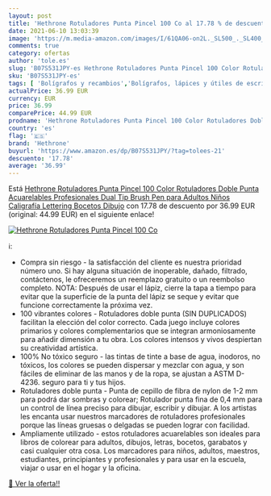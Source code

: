 ```yaml
---
layout: post
title: 'Hethrone Rotuladores Punta Pincel 100 Co al 17.78 % de descuento'
date: 2021-06-10 13:03:39
image: 'https://m.media-amazon.com/images/I/61QA06-on2L._SL500_._SL400_.jpg'
comments: true
category: ofertas
author: 'tole.es'
slug: 'B07S531JPY-es Hethrone Rotuladores Punta Pincel 100 Color Rotuladores...'
sku: 'B07S531JPY-es'
tags: [ 'Bolígrafos y recambios','Bolígrafos, lápices y útiles de escritura','Oficina y papelería','Rotuladores de punta fina','hethrone','rotuladores', ]
actualPrice: 36.99 EUR
currency: EUR
price: 36.99
comparePrice: 44.99 EUR
prodname: 'Hethrone Rotuladores Punta Pincel 100 Color Rotuladores Doble Punta Acuarelables Profesionales  Dual Tip Brush Pen para Adultos Niños Caligrafía  Lettering  Bocetos  Dibujo'
country: 'es'
flag: '🇪🇸'
brand: 'Hethrone'
buyurl: 'https://www.amazon.es/dp/B07S531JPY/?tag=tolees-21'
descuento: '17.78'
average: '36.99'
---
```


Está [Hethrone Rotuladores Punta Pincel 100 Color Rotuladores Doble Punta Acuarelables Profesionales  Dual Tip Brush Pen para Adultos Niños Caligrafía  Lettering  Bocetos  Dibujo](https://www.amazon.es/dp/B07S531JPY/?tag=tolees-21) con 17.78 de descuento por 36.99 EUR (original: 44.99 EUR) en el siguiente enlace!

[![Hethrone Rotuladores Punta Pincel 100 Co](https://m.media-amazon.com/images/I/61QA06-on2L._SL500_._SL400_.jpg)](https://www.amazon.es/dp/B07S531JPY/?tag=tolees-21)

ℹ️:

- Compra sin riesgo - la satisfacción del cliente es nuestra prioridad número uno. Si hay alguna situación de inoperable, dañado, filtrado, contáctenos, le ofreceremos un reemplazo gratuito o un reembolso completo. NOTA: Después de usar el lápiz, cierre la tapa a tiempo para evitar que la superficie de la punta del lápiz se seque y evitar que funcione correctamente la próxima vez.
- 100 vibrantes colores - Rotuladores doble punta (SIN DUPLICADOS) facilitan la elección del color correcto. Cada juego incluye colores primarios y colores complementarios que se integran armoniosamente para añadir dimensión a tu obra. Los colores intensos y vivos despiertan su creatividad artística.
- 100% No tóxico seguro - las tintas de tinte a base de agua, inodoros, no tóxicos, los colores se pueden dispersar y mezclar con agua, y son fáciles de eliminar de las manos y de la ropa, se ajustan a ASTM D-4236. seguro para ti y tus hijos.
- Rotuladores doble punta - Punta de cepillo de fibra de nylon de 1-2 mm para podrá dar sombras y colorear; Rotulador punta fina de 0,4 mm para un control de línea preciso para dibujar, escribir y dibujar. A los artistas les encanta usar nuestros marcadores de rotuladores profesionales porque las líneas gruesas o delgadas se pueden lograr con facilidad.
- Ampliamente utilizado - estos rotuladores acuarelables son ideales para libros de colorear para adultos, dibujos, letras, bocetos, garabatos y casi cualquier otra cosa. Los marcadores para niños, adultos, maestros, estudiantes, principiantes y profesionales y para usar en la escuela, viajar o usar en el hogar y la oficina.

[🛒 Ver la oferta!!](https://www.amazon.es/dp/B07S531JPY/?tag=tolees-21)
